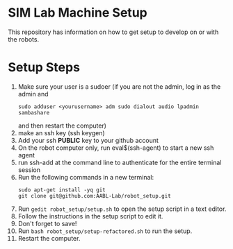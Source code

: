 # SIM Lab Machine Setup
This repository has information on how to get setup to develop on or with the robots.

# Setup Steps

1. Make sure your user is a sudoer (if you are not the admin, log in as the admin and 
   ```
   sudo adduser <yourusername> adm sudo dialout audio lpadmin sambashare  
   ```
    and then restart the computer)
1. make an ssh key (ssh keygen)
1. Add your ssh **PUBLIC** key to your github account
1. On the robot computer only, run eval$(ssh-agent) to start a new ssh agent
1. run ssh-add at the command line to authenticate for the entire terminal session
1. Run the following commands in a new terminal:
    ```
    sudo apt-get install -yq git
    git clone git@github.com:AABL-Lab/robot_setup.git 
    ```
1. Run `gedit robot_setup/setup.sh` to open the setup script in a text editor.
1. Follow the instructions in the setup script to edit it.
1. Don't forget to save!
1. Run `bash robot_setup/setup-refactored.sh` to run the setup.
1. Restart the computer.
